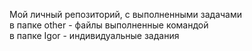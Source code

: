 Мой личный репозиторий, с выполненными задачами  
в папке other - файлы выполненные командой  
в папке Igor - индивидуальные задания  

